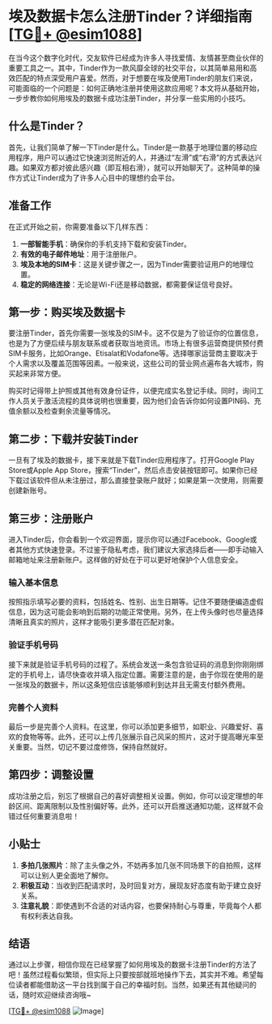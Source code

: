 # 埃及数据卡怎么注册Tinder？详细指南[[TG💪+ @esim1088](https://t.me/s/esim1088)]

在当今这个数字化时代，交友软件已经成为许多人寻找爱情、友情甚至商业伙伴的重要工具之一。其中，Tinder作为一款风靡全球的社交平台，以其简单易用和高效匹配的特点深受用户喜爱。然而，对于想要在埃及使用Tinder的朋友们来说，可能面临的一个问题是：如何正确地注册并使用这款应用呢？本文将从基础开始，一步步教你如何用埃及的数据卡成功注册Tinder，并分享一些实用的小技巧。

## 什么是Tinder？

首先，让我们简单了解一下Tinder是什么。Tinder是一款基于地理位置的移动应用程序，用户可以通过它快速浏览附近的人，并通过“左滑”或“右滑”的方式表达兴趣。如果双方都对彼此感兴趣（即互相右滑），就可以开始聊天了。这种简单的操作方式让Tinder成为了许多人心目中的理想约会平台。

## 准备工作

在正式开始之前，你需要准备以下几样东西：

1. **一部智能手机**：确保你的手机支持下载和安装Tinder。
2. **有效的电子邮件地址**：用于注册账户。
3. **埃及本地的SIM卡**：这是关键步骤之一，因为Tinder需要验证用户的地理位置。
4. **稳定的网络连接**：无论是Wi-Fi还是移动数据，都需要保证信号良好。

## 第一步：购买埃及数据卡

要注册Tinder，首先你需要一张埃及的SIM卡。这不仅是为了验证你的位置信息，也是为了方便后续与朋友联系或者获取当地资讯。市场上有很多运营商提供预付费SIM卡服务，比如Orange、Etisalat和Vodafone等。选择哪家运营商主要取决于个人需求以及覆盖范围等因素。一般来说，这些公司的营业网点遍布各大城市，购买起来非常方便。

购买时记得带上护照或其他有效身份证件，以便完成实名登记手续。同时，询问工作人员关于激活流程的具体说明也很重要，因为他们会告诉你如何设置PIN码、充值余额以及检查剩余流量等情况。

## 第二步：下载并安装Tinder

一旦有了埃及的数据卡，接下来就是下载Tinder应用程序了。打开Google Play Store或Apple App Store，搜索“Tinder”，然后点击安装按钮即可。如果你已经下载过该软件但从未注册过，那么直接登录账户就好；如果是第一次使用，则需要创建新账号。

## 第三步：注册账户

进入Tinder后，你会看到一个欢迎界面，提示你可以通过Facebook、Google或者其他方式快速登录。不过鉴于隐私考虑，我们建议大家选择后者——即手动输入邮箱地址来注册新账户。这样做的好处在于可以更好地保护个人信息安全。

### 输入基本信息

按照指示填写必要的资料，包括姓名、性别、出生日期等。记住不要随便编造虚假信息，因为这可能会影响到后期的功能正常使用。另外，在上传头像时也尽量选择清晰且真实的照片，这样才能吸引更多潜在匹配对象。

### 验证手机号码

接下来就是验证手机号码的过程了。系统会发送一条包含验证码的消息到你刚刚绑定的手机号上，请尽快查收并填入指定位置。需要注意的是，由于你现在使用的是一张埃及的数据卡，所以这条短信应该能够顺利到达并且无需支付额外费用。

### 完善个人资料

最后一步是完善个人资料。在这里，你可以添加更多细节，如职业、兴趣爱好、喜欢的食物等等。此外，还可以上传几张展示自己风采的照片，这对于提高曝光率至关重要。当然，切记不要过度修饰，保持自然就好。

## 第四步：调整设置

成功注册之后，别忘了根据自己的喜好调整相关设置。例如，你可以设定理想的年龄区间、距离限制以及性别偏好等。此外，还可以开启推送通知功能，这样就不会错过任何重要消息啦！

## 小贴士

1. **多拍几张照片**：除了主头像之外，不妨再多加几张不同场景下的自拍照，这样可以让别人更全面地了解你。
2. **积极互动**：当收到匹配请求时，及时回复对方，展现友好态度有助于建立良好关系。
3. **注意礼貌**：即使遇到不合适的对话内容，也要保持耐心与尊重，毕竟每个人都有权利表达自我。

## 结语

通过以上步骤，相信你现在已经掌握了如何用埃及的数据卡注册Tinder的方法了吧！虽然过程看似繁琐，但实际上只要按部就班地操作下去，其实并不难。希望每位读者都能借助这一平台找到属于自己的幸福时刻。当然，如果还有其他疑问的话，随时欢迎继续咨询哦~

[[TG💪+ @esim1088](https://t.me/s/esim1088) ![Image](https://i.postimg.cc/4NQfJmqS/Snipaste-2025-05-13-00-14-12.png)]
